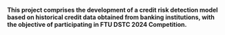 **This project comprises the development of a credit risk detection model based on historical credit data obtained from banking institutions, with the objective of participating in FTU DSTC 2024 Competition.**
